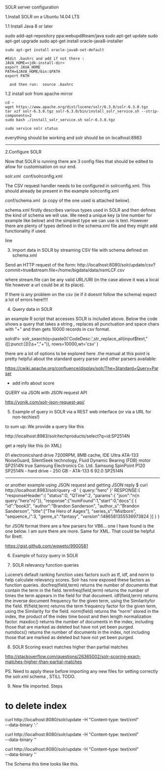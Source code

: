 
SOLR server configuration 

1.Install SOLR on a Ubuntu 14.04 LTS

1.1 Install Java 8 or later

   sudo add-apt-repository ppa:webupd8team/java	
   sudo apt-get update
   sudo apt-get upgrade	
   sudo apt-get install oracle-java8-installer	
	
    sudo apt-get install oracle-java8-set-default	
	
    #Edit .bashrc and add if not there :	
    JAVA_HOME=<jdk-install-dir>	
    export JAVA_HOME	
    PATH=$JAVA_HOME/bin:$PATH	
    export PATH	
	
	  and then run:  source .bashrc	
	
1.2 install solr from apache mirror
	
    cd ~	
    wget https://www.apache.org/dist/lucene/solr/6.3.0/solr-6.3.0.tgz	
    tar xzf solr-6.3.0.tgz solr-6.3.0/bin/install_solr_service.sh --strip-components=2	
    sudo bash ./install_solr_service.sh solr-6.3.0.tgz	
	
    sudo service solr status	
	

everything should be working and solr should be on localhost:8983	


-------------------------------------------------------------------------


2.Configure SOLR


Now that SOLR is running there are 3 config files that should be edited to allow for customisation on our end.


solr.xml 
conf/solrconfig.xml  

The CSV request handler needs to be configured in solrconfig.xml. This should already be present in the example solrconfig.xml 

 <!-- CSV update handler, loaded on demand -->
  <requestHandler name="/update/csv" class="solr.CSVRequestHandler" startup="lazy">
  </requestHandler>

conf/schema.xml   (a copy of the one used is attached below).

 schema.xml firstly describes various types used in SOLR and then defines the kind of schema we will use. 
We need a unique key (a line number for example like below) and the simplest type we can use is text.
However there are plenty of types defined in the schema.xml file and they might add functionality if used.


<fields><!---->
<field name="line" type="string" indexed="true" stored="true" required="true"/>
<field name="EXPDESC" type="text" indexed="true" stored="true"/>
<field name="CODING" type="text" indexed="true" stored="true"/>
<field name="FinCode" type="text" indexed="true" stored="true"/>
<field name="CodeDesc" type="text" indexed="true" stored="true"/>
<field name="Paid1" type="text" indexed="true" stored="true"/>
<field name="Quantity" type="text" indexed="true" stored="true"/>
<field name="Units" type="text" indexed="true" stored="true"/>
</fields>
<uniqueKey>line</uniqueKey></schema>




3. Import data in SOLR by streaming CSV file with schema defined on schema.xml


Send an HTTP request of the form: 
	http://localhost:8080/solr/update/csv?commit=true&stream.file=/home/bigdata/data/nsmLCF.csv

where stream.file can be any valid URL/URI (in the case above it was a local file however a url could be at its place).


If there is any problem on the csv (ie if it doesnt follow the schema) expect a lot of errors here!!!!



4. Query data in SOLR 





an example R script that accesses SOLR is included above. Below the code shows a query that takes a string , replaces all punctuation and space chars with "+" and then gets 10000 records in csv format. 


solrdf<- solr_search(q=paste0('CodeDesc:',str_replace_all(input$text,"([[:punct:]])|\\s+","+")), rows=10000,wt='csv' )


there are a lot of options to be explored here .the manual at this point is pretty helpful about the standard query parser and other parsers available:

https://cwiki.apache.org/confluence/display/solr/The+Standard+Query+Parser

* add info about score




QUERY via JSON with JSON request API


http://yonik.com/solr-json-request-api/



5. Example of query in SOLR via a REST web interface (or via a URL for non-techies!) 

to sum up:
We provide a query like this

http://localhost:8983/solr/techproducts/select?q=id:SP2514N

get a reply like this (in XML)


<?xml version="1.0" encoding="UTF-8"?>
<response>
<responseHeader><status>0</status><QTime>1</QTime></responseHeader>
<result numFound="1" start="0">
 <doc>
  <arr name="cat"><str>electronics</str><str>hard drive</str></arr>
  <arr name="features"><str>7200RPM, 8MB cache, IDE Ultra ATA-133</str>
    <str>NoiseGuard, SilentSeek technology, Fluid Dynamic Bearing (FDB) motor</str></arr>
  <str name="id">SP2514N</str>
  <bool name="inStock">true</bool>
  <str name="manu">Samsung Electronics Co. Ltd.</str>
  <str name="name">Samsung SpinPoint P120 SP2514N - hard drive - 250 GB - ATA-133</str>
  <int name="popularity">6</int>
  <float name="price">92.0</float>
  <str name="sku">SP2514N</str>
 </doc>
</result>
</response>

-------------------------------------------------------------------------------------------------------------------------------------------------------------------
or another example using JSON request and getting JSON reply
$ curl http://localhost:8983/solr/query -d '
{
  query:"hero"
}'
RESPONSE:{
  "responseHeader":{
    "status":0,
    "QTime":2,
    "params":{
      "json":"n{n  query:"hero"n}"}},
  "response":{"numFound":1,"start":0,"docs":[
      {
        "id":"book3",
        "author":"Brandon Sanderson",
        "author_s":"Brandon Sanderson",
        "title":["The Hero of Aages"],
        "series_s":"Mistborn",
        "sequence_i":3,
        "genre_s":"fantasy",
        "_version_":1486581355536973824
      }]
  }
}


for JSON format there are a few parsers for VB6… one I have found is the one below. I am sure there are more. Same for XML. That could be helpful for Brett.

https://gist.github.com/wqweto/9900581



6. Example of fuzzy query in SOLR 





7. SOLR relevancy function queries


Lucene’s default ranking function uses factors such as tf, idf, and norm to help calculate relevancy scores.
Solr has now exposed these factors as function queries.
docfreq(field,term) returns the number of documents that contain the term in the field.
termfreq(field,term) returns the number of times the term appears in the field for that document.
idf(field,term) returns the inverse document frequency for the given term, using the Similarityfor the field.
tf(field,term) returns the term frequency factor for the given term, using the Similarity for the field.
norm(field) returns the “norm” stored in the index, the product of the index time boost and then length normalization factor.
maxdoc() returns the number of documents in the index, including those that are marked as deleted but have not yet been purged.
numdocs() returns the number of documents in the index, not including those that are marked as deleted but have not yet been purged.



8. SOLR Scoring exact matches higher than partial matches

http://stackoverflow.com/questions/26365002/solr-scoring-exact-matches-higher-than-partial-matches


PS. Need to apply these before importing any new files for setting correctly the solr.xml schema , STILL TODO.



9. New file imported. Steps




# to delete index

   curl http://localhost:8080/solr/update -H "Content-type: text/xml" \
   --data-binary '<delete><query>*:*</query></delete>'

   curl http://localhost:8080/solr/update -H "Content-type: text/xml" \
   --data-binary '<commit />'

   curl http://localhost:8080/solr/update -H "Content-type: text/xml" \
   --data-binary '<optimize />'





The Schema this time looks like this. 


<fields>

<field name="line" type="string" indexed="true" stored="true" required="true"/>
<field name="coicop" type="integer" indexed="true" stored="true"/>
<field name="EXPDESC" type="text" indexed="true" stored="true"/>
<field name="Paid1" type="float" indexed="true" stored="true"/>
<field name="Shop" type="text" indexed="true" stored="true"/>
<field name="MAFFQuan" type="float" indexed="true" stored="true"/>
<field name="MAFFUnit" type="text" indexed="true" stored="true"/>

</fields>


